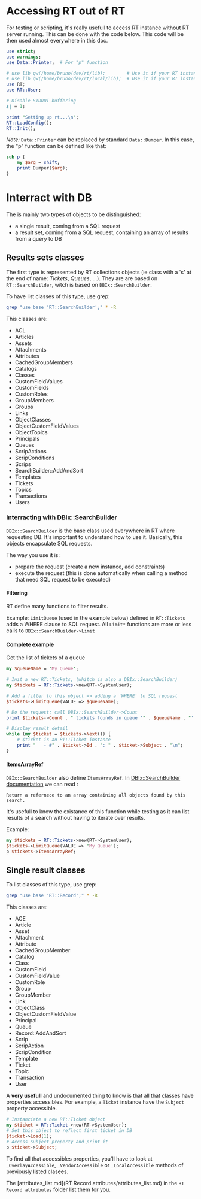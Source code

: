# Accessing RT out of RT

For testing or scripting, it's really usefull to access RT instance without RT server running.
This can be done with the code below. This code will be then used almost everywhere in this doc.

```perl
use strict;
use warnings;
use Data::Printer;  # For "p" function

# use lib qw(/home/bruno/dev/rt/lib);        # Use it if your RT instance is not in a standard path
# use lib qw(/home/bruno/dev/rt/local/lib);  # Use it if your RT instance is not in a standard path and you have overlay (*_local.pm files)
use RT;
use RT::User;

# Disable STDOUT buffering
$| = 1;

print "Setting up rt...\n";
RT::LoadConfig();
RT::Init();
```

*Note:* `Data::Printer` can be replaced by standard `Data::Dumper`. In this case, the "p" function can be defined like that:

```perl
sub p {
    my $arg = shift;
    print Dumper($arg);
}
```

# Interract with DB

The is mainly two types of objects to be distinguished:
  - a single result, coming from a SQL request
  - a result set, coming from a SQL request, containing an array of results from a query to DB

## Results sets classes

The first type is represented by RT collections objects (ie class with a 's' at the end of name: *Tickets*, *Queues*, ...).
They are are based on `RT::SearchBuilder`, witch is based on `DBIx::SearchBuilder`.

To have list classes of this type, use grep:

```bash
grep "use base 'RT::SearchBuilder';" * -R
```

This classes are:

  - ACL
  - Articles
  - Assets
  - Attachments
  - Attributes
  - CachedGroupMembers
  - Catalogs
  - Classes
  - CustomFieldValues
  - CustomFields
  - CustomRoles
  - GroupMembers
  - Groups
  - Links
  - ObjectClasses
  - ObjectCustomFieldValues
  - ObjectTopics
  - Principals
  - Queues
  - ScripActions
  - ScripConditions
  - Scrips
  - SearchBuilder::AddAndSort
  - Templates
  - Tickets
  - Topics
  - Transactions
  - Users

### Interracting with DBIx::SearchBuilder

`DBIx::SearchBuilder` is the base class used everywhere in RT where requesting DB. It's important to understand how to use it. Basically, this objects encapsulate SQL requests.

The way you use it is:

  - prepare the request (create a new instance, add constraints)
  - execute the request (this is done automatically when calling a method that need SQL request to be executed)

#### Filtering

RT define many functions to filter results.

Example: `LimitQueue` (used in the example below) defined in `RT::Tickets` adds a WHERE clause to SQL request.
All `Limit*` functions are more or less calls to `DBIx::SearchBuilder->Limit`

#### Complete example

Get the list of tickets of a queue

```perl
my $queueName = 'My Queue';

# Init a new RT::Tickets, (whitch is also a DBIx::SearchBuilder)
my $tickets = RT::Tickets->new(RT->SystemUser);

# Add a filter to this object => adding a 'WHERE' to SQL request
$tickets->LimitQueue(VALUE => $queueName);

# Do the request: call DBIx::SearchBuilder->Count
print $tickets->Count . " tickets founds in queue '" . $queueName . "':\n";

# Display result detail
while (my $ticket = $tickets->Next()) {
    # $ticket is an RT::Ticket instance
    print "   - #" . $ticket->Id . ": " . $ticket->Subject . "\n";
}
```

#### ItemsArrayRef

`DBIx::SearchBuilder` also define `ItemsArrayRef`. In [DBIx::SearchBuilder documentation](http://search.cpan.org/dist/DBIx-SearchBuilder/lib/DBIx/SearchBuilder.pm#ItemsArrayRef) we can read :

    Return a refernece to an array containing all objects found by this search.

It's usefull to know the existance of this function while testing as it can list results of a search without having to iterate over results.

Example:

```perl
my $tickets = RT::Tickets->new(RT->SystemUser);
$tickets->LimitQueue(VALUE => 'My Queue');
p $tickets->ItemsArrayRef;
```

## Single result classes

To list classes of this type, use grep:

```bash
grep "use base 'RT::Record';" * -R
```

This classes are:

  - ACE
  - Article
  - Asset
  - Attachment
  - Attribute
  - CachedGroupMember
  - Catalog
  - Class
  - CustomField
  - CustomFieldValue
  - CustomRole
  - Group
  - GroupMember
  - Link
  - ObjectClass
  - ObjectCustomFieldValue
  - Principal
  - Queue
  - Record::AddAndSort
  - Scrip
  - ScripAction
  - ScripCondition
  - Template
  - Ticket
  - Topic
  - Transaction
  - User

A **very usefull** and undocumented thing to know is that all that classes have properties accessibles. For example, a `Ticket` instance have the `Subject` property accessible.

```perl
# Instanciate a new RT::Ticket object
my $ticket = RT::Ticket->new(RT->SystemUser);
# Set this object to reflect first ticket in DB
$ticket->Load(1);
# Access Subject property and print it
p $ticket->Subject;
```

To find all that accessibles properties, you'll have to look at `_OverlayAccessible`, `_VendorAccessible` or `_LocalAccessible` methods of previously listed clasees.

The [attributes_list.md](RT Record attributes/attributes_list.md) in the `RT Record attributes` folder list them for you.
